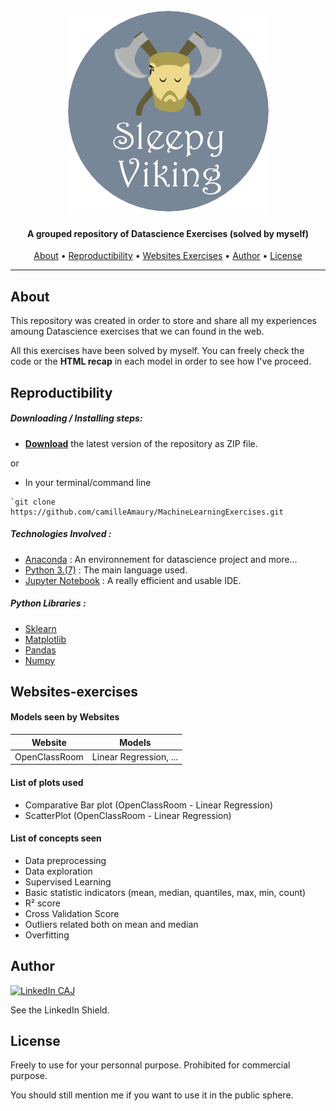 <h1 align="center">
  <br>
  <a href="https://github.com/camilleAmaury/MachineLearningExercises"><img src="/images/sleepyviking.png" alt="Sleepy Viking"></a>
</h1>

<h4 align="center">A grouped repository of Datascience Exercises (solved by myself)</h4>

<span align="center"></span>
      
<p align="center">
  <a href="#about">About</a> •
  <a href="#reproductibility">Reproductibility</a> •
  <a href="#websites-exercises">Websites Exercises</a> •
  <a href="#author">Author</a> •
  <a href="#license">License</a>
</p>

---

## About

This repository was created in order to store and share all my experiences amoung Datascience exercises that we can found in the web.

All this exercises have been solved by myself. You can freely check the code or the **HTML recap** in each model in order to see how I've proceed.

## Reproductibility

##### Downloading / Installing steps:
* **[Download](https://github.com/camilleAmaury/MachineLearningExercises/archive/master.zip)** the latest version of the repository as ZIP file.

or

* In your terminal/command line
```
`git clone https://github.com/camilleAmaury/MachineLearningExercises.git
```

##### Technologies Involved :

* [Anaconda](https://www.anaconda.com/) : An environnement for datascience project and more...
* [Python 3.(7)](https://www.python.org/) : The main language used.
* [Jupyter Notebook](https://jupyter.org/) : A really efficient and usable IDE.

##### Python Libraries :

* [Sklearn](https://scikit-learn.org/stable/)
* [Matplotlib](https://matplotlib.org/index.html)
* [Pandas](https://pandas.pydata.org/)
* [Numpy](https://numpy.org/)

## Websites-exercises

#### Models seen by Websites

|    Website                 |      Models         |
| -------------------------- | :----------------:  |
| OpenClassRoom              | Linear Regression, ... |

#### List of plots used

* Comparative Bar plot (OpenClassRoom - Linear Regression)
* ScatterPlot (OpenClassRoom - Linear Regression)

#### List of concepts seen

* Data preprocessing
* Data exploration
* Supervised Learning
* Basic statistic indicators (mean, median, quantiles, max, min, count)
* R² score
* Cross Validation Score
* Outliers related both on mean and median
* Overfitting

## Author

[![LinkedIn CAJ][linkedin-shield]][linkedin-url-1]


See the LinkedIn Shield.

## License

Freely to use for your personnal purpose. Prohibited for commercial purpose.

You should still mention me if you want to use it in the public sphere.


[linkedin-shield]: https://img.shields.io/badge/-LinkedIn-black.svg?style=flat-square&logo=linkedin&colorB=555
[linkedin-url-1]: https://www.linkedin.com/in/camille-amaury-juge/